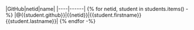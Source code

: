|GitHub|netid|name|
|----|------|
{% for netid, student in students.items() -%}
|@{{student.github}}|{{netid}}|{{student.firstname}} {{student.lastname}}|
{% endfor -%}
